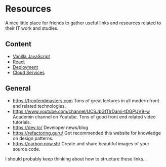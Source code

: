 # Resources

A nice little place for friends to gather useful links and resources related to their IT work and studies.

## Content

- [Vanilla JavaScript](JavaScript.md)
- [React](React.md)
- [Deployment](Deployment.md)
- [Cloud Services](CloudServices.md)

## General

- https://frontendmasters.com Tons of great lectures in all modern front end related technologies.
- https://www.youtube.com/channel/UCSJbGtTlrDami-tDGPUV9-w Academin channel on Youtube. Tons of good front end related video tutorials.
- https://dev.to/ Developer news/blog
- https://refactoring.guru/ Got recommended this website for knowledge on design patterns.
- https://carbon.now.sh/ Create and share beautiful images of your source code.

I should probably keep thinking about how to structure these links...
